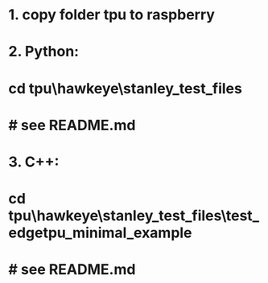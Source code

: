 # 1. copy folder tpu to raspberry
# 2. Python: 
#     cd tpu\hawkeye\stanley_test_files
#     # see README.md
# 3. C++: 
#     cd tpu\hawkeye\stanley_test_files\test_edgetpu_minimal_example
#     # see README.md